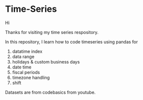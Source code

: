# Time-Series

Hi

Thanks for visiting my time series respository.

In this repository, I learn how to code timeseries using pandas for 

1. datatime index
2. data range
3. holidays & custom business days
4. date time
5. fiscal periods
6. timezone handling
7. shift

Datasets are from codebasics from youtube.
